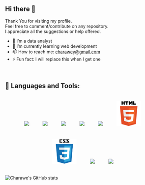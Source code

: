 ## Hi there 👋

Thank You for visiting my profile.<br>
Feel free to comment/contribute on any repository.<br>
I appreciate all the suggestions or help offered.<br>
- 🔭 I’m a data analyst
- 🌱 I’m currently learning web development 
- 📫 How to reach me: charawey@gmail.com
- ⚡ Fun fact: I will replace this when I get one 

<br />

## 🧰 Languages and Tools:
<p align="center">
<img src="https://www.vectorlogo.zone/logos/python/python-ar21.svg" height="80" style="margin:20px">
<img src="https://www.vectorlogo.zone/logos/C/C-ar21.svg" height="80" style="margin:20px">
<img src="https://www.vectorlogo.zone/logos/javascript/javascript-ar21.svg" height="80" style="margin:20px">
<img src="https://www.vectorlogo.zone/logos/angular/angular-ar21.svg" height="80" style="margin:20px">
<img src="https://www.vectorlogo.zone/logos/java/java-ar21.svg" height="80" style="margin:20px">
<img src="https://raw.githubusercontent.com/github/explore/80688e429a7d4ef2fca1e82350fe8e3517d3494d/topics/html/html.png" alt="CSS" height="80" style="margin:20px">
<img src="https://raw.githubusercontent.com/github/explore/80688e429a7d4ef2fca1e82350fe8e3517d3494d/topics/css/css.png" alt="CSS" height="80" style="margin:20px">
<img src="https://www.vectorlogo.zone/logos/linux/linux-ar21.svg" height="80" style="margin:20px">
<img src="https://www.vectorlogo.zone/logos/gnu/gnu-ar21.svg" height="80" style="margin:20px">
</p>


![Charawe's GitHub stats](https://github-readme-stats.vercel.app/api?username=Charawey-X&show_icons=true&theme=merko&hide=stars)
